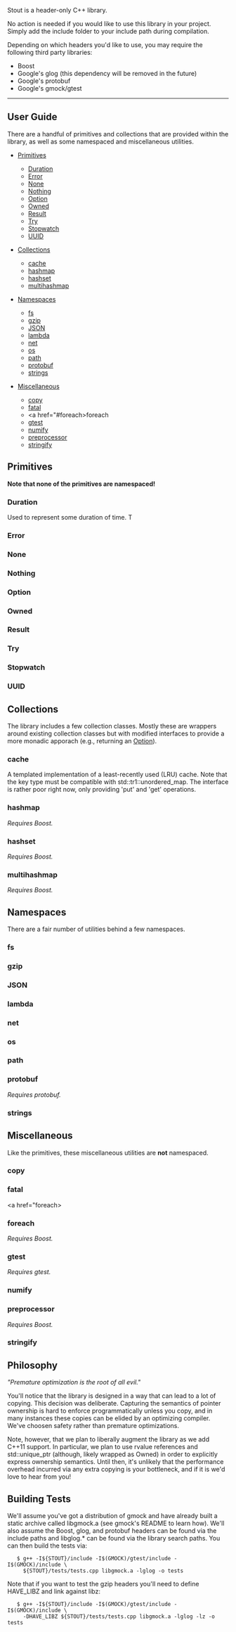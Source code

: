 Stout is a header-only C++ library.

No action is needed if you would like to use this library in your
project. Simply add the include folder to your include path during
compilation.

Depending on which headers you'd like to use, you may require the
following third party libraries:

  - Boost
  - Google's glog (this dependency will be removed in the future)
  - Google's protobuf
  - Google's gmock/gtest

---

## User Guide

There are a handful of primitives and collections that are provided
within the library, as well as some namespaced and miscellaneous
utilities.


* <a href="#Primitives">Primitives</a>
  - <a href="#Duration">Duration</a>
  - <a href="#Error">Error</a>
  - <a href="#None">None</a>
  - <a href="#Nothing">Nothing</a>
  - <a href="#Option">Option</a>
  - <a href="#Owned">Owned</a>
  - <a href="#Result">Result</a>
  - <a href="#Try">Try</a>
  - <a href="#Stopwatch">Stopwatch</a>
  - <a href="#UUID">UUID</a>

* <a href="#Collections">Collections</a>
  - <a href="#cache">cache</a>
  - <a href="#hashmap">hashmap</a>
  - <a href="#hashset">hashset</a>
  - <a href="#multihashmap">multihashmap</a>

* <a href="#Namespaces">Namespaces</a>
  - <a href="#fs">fs</a>
  - <a href="#gzip">gzip</a>
  - <a href="#JSON">JSON</a>
  - <a href="#lambda">lambda</a>
  - <a href="#net">net</a>
  - <a href="#os">os</a>
  - <a href="#path">path</a>
  - <a href="#protobuf">protobuf</a>
  - <a href="#strings">strings</a>

* <a href="#Miscellaneous">Miscellaneous</a>
  - <a href="#copy">copy</a>
  - <a href="#fatal">fatal</a>
  - <a href="#foreach>foreach</a>
  - <a href="#gtest">gtest</a>
  - <a href="#numify">numify</a>
  - <a href="#preprocessor">preprocessor</a>
  - <a href="#stringify">stringify</a>


<a name="Primitives"></a>

## Primitives

**Note that none of the primitives are namespaced!**


<a name="Duration"></a>

### Duration

Used to represent some duration of time. T


<a href="Error"></a>

### Error


<a href="None"></a>

### None


<a href="Nothing"></a>

### Nothing


<a href="Option"></a>

### Option


<a href="Owned"></a>

### Owned


<a href="Result"></a>

### Result


<a href="Try"></a>

### Try


<a href="Stopwatch"></a>

### Stopwatch


<a href="UUID"></a>

### UUID


<a href="Collections"></a>

## Collections

The library includes a few collection classes. Mostly these are
wrappers around existing collection classes but with modified
interfaces to provide a more monadic apporach (e.g., returning
an [Option](#Option)).


<a name="cache"></a>

### cache

A templated implementation of a least-recently used (LRU) cache. Note
that the key type must be compatible with std::tr1::unordered_map. The
interface is rather poor right now, only providing 'put' and 'get'
operations.


<a href="hashmap"></a>

### hashmap

*Requires Boost.*


<a href="hashset"></a>

### hashset

*Requires Boost.*


<a href="multihashmap"></a>

### multihashmap

*Requires Boost.*


<a href="Namespaces"></a>

## Namespaces

There are a fair number of utilities behind a few namespaces.


<a href="fs"></a>

### fs


<a href="gzip"></a>

### gzip


<a href="JSON"></a>

### JSON


<a href="lambda"></a>

### lambda


<a href="net"></a>

### net

<a href="os"></a>

### os


<a href="path"></a>

### path


<a href="protobuf"></a>

### protobuf

*Requires protobuf.*


<a href="strings"></a>

### strings


## Miscellaneous

Like the primitives, these miscellaneous utilities are **not**
namespaced.


<a href="copy"></a>

### copy


<a href="fatal"></a>

### fatal


<a href="foreach></a>

### foreach

*Requires Boost.*


<a href="gtest"></a>

### gtest

*Requires gtest.*


<a href="numify"></a>

### numify


<a href="preprocessor"></a>

### preprocessor

*Requires Boost.*


<a href="stringify"></a>

### stringify


## Philosophy

*"Premature optimization is the root of all evil."*

You'll notice that the library is designed in a way that can lead to a
lot of copying. This decision was deliberate. Capturing the semantics
of pointer ownership is hard to enforce programmatically unless you
copy, and in many instances these copies can be elided by an
optimizing compiler. We've choosen safety rather than premature
optimizations.

Note, however, that we plan to liberally augment the library as we add
C++11 support. In particular, we plan to use rvalue references and
std::unique_ptr (although, likely wrapped as Owned) in order to
explicitly express ownership semantics. Until then, it's unlikely that
the performance overhead incurred via any extra copying is your
bottleneck, and if it is we'd love to hear from you!


## Building Tests

We'll assume you've got a distribution of gmock and have already built
a static archive called libgmock.a (see gmock's README to learn
how). We'll also assume the Boost, glog, and protobuf headers can be
found via the include paths and libglog.* can be found via the library
search paths. You can then build the tests via:

       $ g++ -I${STOUT}/include -I$(GMOCK)/gtest/include -I$(GMOCK)/include \
         ${STOUT}/tests/tests.cpp libgmock.a -lglog -o tests

Note that if you want to test the gzip headers you'll need to define
HAVE_LIBZ and link against libz:

       $ g++ -I${STOUT}/include -I$(GMOCK)/gtest/include -I$(GMOCK)/include \
         -DHAVE_LIBZ ${STOUT}/tests/tests.cpp libgmock.a -lglog -lz -o tests


